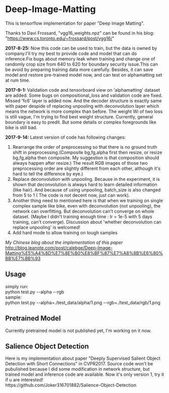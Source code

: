 # Deep-Image-Matting
This is tensorflow implementation for paper "Deep Image Matting".

Thanks to Davi Frossard, "vgg16_weights.npz" can be found in his blog:
"https://www.cs.toronto.edu/~frossard/post/vgg16/"

**2017-8-25:**
Now this code can be used to train, but the data is owned by company.I'll try my best to provide code and model that can do inference.Fix bugs about memory leak when training and change one of randomly crop size from 640 to 620 for boundary security issue.This can be avoid by preparing training data more carefully. Besides, it can save model and restore pre-trained model now, and can test on alphamatting set at rum time.

**2017-9-1:**
Validation code and tensorboard view on 'alphamatting' dataset are added. Some bugs on compositional_loss and validation code are  fixed. Missed 'fc6' layer is added now. And the decoder structure is exactly same with paper despide of replacing unpooling with deconvolution layer which means the network is more complex than before. The weight Wi of two loss is still vague, I'm trying to find best weight structure. Currently, general boundary is easy to predit. But some details or complex foregrounds like bike is still bad. 

**2017-9-14:**
Latest version of code has following changes:    
1. Rearrange the order of preprocessing so that there is no ground truth shift in preprocessing.(Composite bg,fg,alpha first then resize, or resize bg,fg,alpha then composite. My suggestion is that composition should always happen after resize.) The result RGB images of those two preprocessing order are slightly different from each other, although it's hard to tell the difference by eye.)       
2. Replace deconvolution with unpooling. Because in the experiment, it is shown that deconvolution is always hard to learn detailed information (like hair). And because of using unpooling, batch_size is also changed from 5 to 1 ( The code is not decent now, just can work).    
3. Another thing need to mentioned here is that when we training on single complex sample like bike, even with deconvolution (not unpooling), the network can overfitting. But deconvolution can't converge on whole dataset. (Maybe I didn't training enough time : lr = 1e-5 with 5 days training, can't converge). Discussion about 'whether deconvolution can replace unpooling' is welcomed!
4. Add hard mode to allow training on tough samples

*My Chinese blog about the implementation of this paper*
http://blog.leanote.com/post/calebge/Deep-Image-Matting%E5%A4%8D%E7%8E%B0%E8%BF%87%E7%A8%8B%E6%80%BB%E7%BB%93  

<h2>Usage</h2>
simply run:<br />
python test.py --alpha --rgb<br /> 
sample:<br />
python test.py --alpha=./test_data/alpha/1.png --rgb=./test_data/rgb/1.png<br />

<h2>Pretrained Model</h2>
Currently pretrained model is not published yet, I'm working on it now.

<h2>Salience Object Detection</h2>
Here is my implementation about paper "Deeply Supervised Salient Object Detection with Short Connections" in CVPR2017. Source code won't be pubulished because I did some modification in network structure, but trained model and inference code are available. Now it's only version 1, try it if u are interested! <br />
https://github.com/Joker316701882/Salience-Object-Detection

